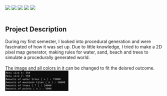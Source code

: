 <img src="https://github.com/Bsktrrl/Bsktrrl.github.io/blob/main/images/MapCreator/MapGenerate1.gif" width="17%"/>  <img src="https://github.com/Bsktrrl/Bsktrrl.github.io/blob/main/images/MapCreator/MapGenerate2.gif" width="17%"/>  <img src="https://github.com/Bsktrrl/Bsktrrl.github.io/blob/main/images/MapCreator/MapGenerate3.gif" width="17%"/>  <img src="https://github.com/Bsktrrl/Bsktrrl.github.io/blob/main/images/MapCreator/MapGenerate4.gif" width="17%"/>  <img src="https://github.com/Bsktrrl/Bsktrrl.github.io/blob/main/images/MapCreator/MapGenerate5.gif" width="17%"/>
<br>
<br>

## Project Description
During my first semester, I looked into procedural generation and were fascinated of how it was set up.
Due to little knowledge, I tried to make a 2D pixel map generator, making rules for water, sand, beach and trees to simulate a procedurally generated world.
<br>
<br>
The image and all colors in it can be changed to fit the deisred outcome.
<br>
<img src="https://github.com/Bsktrrl/Bsktrrl.github.io/blob/main/images/MapCreator/Selector.jpg" width="40%"/>

